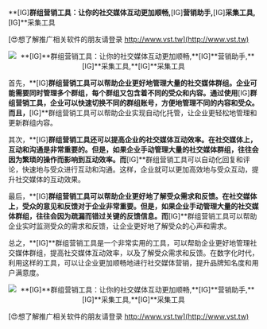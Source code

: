 **[IG]**群组营销工具：让你的社交媒体互动更加顺畅,**[IG]**营销助手,**[IG]**采集工具,**[IG]**采集工具

[😍想了解推广相关软件的朋友请登录 http://www.vst.tw](http://www.vst.tw)

 <center><img src="https://vst.tw/MP4/tuiguang/png/0.png" alt="**[IG]**群组营销工具：让你的社交媒体互动更加顺畅,**[IG]**营销助手,**[IG]**采集工具,**[IG]**采集工具"></center>

首先，**[IG]**群组营销工具可以帮助企业更好地管理大量的社交媒体群组。企业可能需要同时管理多个群组，每个群组又包含着不同的受众和内容。通过使用**[IG]**群组营销工具，企业可以快速切换不同的群组账号，方便地管理不同的内容和受众。而且，**[IG]**群组营销工具可以帮助企业实现自动化托管，让企业更轻松地管理和更新群组内容。

其次，**[IG]**群组营销工具还可以提高企业的社交媒体互动效率。在社交媒体上，互动和沟通是非常重要的。但是，如果企业手动管理大量的社交媒体群组，往往会因为繁琐的操作而影响到互动效率。而**[IG]**群组营销工具可以自动化回复和评论，快速地与受众进行互动和沟通。这样，企业就可以更加高效地与受众互动，提升社交媒体的互动效果。

最后，**[IG]**群组营销工具可以帮助企业更好地了解受众需求和反馈。在社交媒体上，受众的意见和反馈对于企业非常重要。但是，如果企业手动管理大量的社交媒体群组，往往会因为疏漏而错过关键的反馈信息。而**[IG]**群组营销工具可以帮助企业实时监测受众的需求和反馈，让企业更好地了解受众的心声和需求。

总之，**[IG]**群组营销工具是一个非常实用的工具，可以帮助企业更好地管理社交媒体群组，提高社交媒体互动效率，以及了解受众需求和反馈。在数字化时代，利用这样的工具，可以让企业更加顺畅地进行社交媒体营销，提升品牌知名度和用户满意度。

 <center><img src="https://vst.tw/MP4/tuiguang/png/0.png" alt="**[IG]**群组营销工具：让你的社交媒体互动更加顺畅,**[IG]**营销助手,**[IG]**采集工具,**[IG]**采集工具"></center>

[😍想了解推广相关软件的朋友请登录 http://www.vst.tw](http://www.vst.tw)



